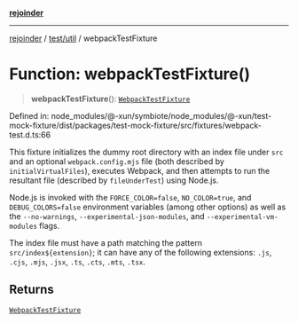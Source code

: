 [**rejoinder**](../../../README.md)

***

[rejoinder](../../../README.md) / [test/util](../README.md) / webpackTestFixture

# Function: webpackTestFixture()

> **webpackTestFixture**(): [`WebpackTestFixture`](../type-aliases/WebpackTestFixture.md)

Defined in: node\_modules/@-xun/symbiote/node\_modules/@-xun/test-mock-fixture/dist/packages/test-mock-fixture/src/fixtures/webpack-test.d.ts:66

This fixture initializes the dummy root directory with an index file under
`src` and an optional `webpack.config.mjs` file (both described by
`initialVirtualFiles`), executes Webpack, and then attempts to run the
resultant file (described by `fileUnderTest`) using Node.js.

Node.js is invoked with the `FORCE_COLOR=false`, `NO_COLOR=true`, and
`DEBUG_COLORS=false` environment variables (among other options) as well as
the `--no-warnings`, `--experimental-json-modules`, and
`--experimental-vm-modules` flags.

The index file must have a path matching the pattern `src/index${extension}`;
it can have any of the following extensions: `.js`, `.cjs`, `.mjs`, `.jsx`,
`.ts`, `.cts`, `.mts`, `.tsx`.

## Returns

[`WebpackTestFixture`](../type-aliases/WebpackTestFixture.md)
